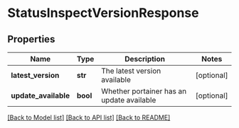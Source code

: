 # StatusInspectVersionResponse

## Properties
Name | Type | Description | Notes
------------ | ------------- | ------------- | -------------
**latest_version** | **str** | The latest version available | [optional] 
**update_available** | **bool** | Whether portainer has an update available | [optional] 

[[Back to Model list]](../README.md#documentation-for-models) [[Back to API list]](../README.md#documentation-for-api-endpoints) [[Back to README]](../README.md)


